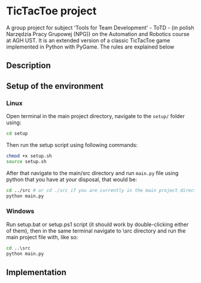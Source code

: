 # TicTacToe project 

A group project for subject 'Tools for Team Development' - ToTD - (in polish Narzędzia Pracy Grupowej (NPG)) on the Automation and Robotics course at AGH UST. It is an extended version of a classic TicTacToe game implemented in Python with PyGame. The rules are explained below

## Description

<!-- TODO - Long description -->

## Setup of the environment

### Linux

Open terminal in the main project directory, navigate to the `setup/` folder using:
```bash
cd setup
```

Then run the setup script using following commands:
```bash
chmod +x setup.sh
source setup.sh
```

After that navigate to the main/src directory and run `main.py` file using python that you have at your disposal, that would be:
```bash
cd ../src # or cd ./src if you are currently in the main project directory
python main.py
```

### Windows 

Run setup.bat or setup.ps1 script (it should work by double-clicking either of them), then in the same terminal navigate to \src directory and run the main project file with, like so:
```bat
cd ..\src
python main.py
```

<!-- TODO - Test on Windows -->

## Implementation 

<!-- TODO - Implementation details -->

